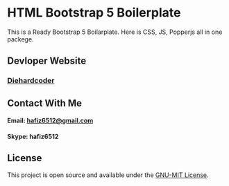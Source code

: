 # HTML Bootstrap 5 Boilerplate
 This is a Ready Bootstrap 5 Boilarplate.  Here is CSS, JS, Popperjs all in one packege.

<!-- ### [View the demo](https://hafiz6512.github.io/HTML-Bootstrap-5-Boilerplate/) -->

## Devloper Website
### [Diehardcoder](http://diehardcoder.com)

## Contact With Me
#### Email: hafiz6512@gmail.com
#### Skype: hafiz6512

## License

This project is open source and available under the [GNU-MIT License](./LICENSE).